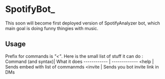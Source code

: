 # SpotifyBot_
This soon will become first deployed version of SpotifyAnalyzer bot, which main goal is doing funny thingies with music.
## Usage
Prefix for commands is _"<"_.
Here is the  small list of stuff it can do : 
Command (and syntax)| What it does
------------ | -------------
<help | Sends embed with list of commanmds
<invite | Sends you bot invite link in DMs
<search (string search_request) | Returns pretty embed, for artist/album/track info request.
<listen (int n) | Invokes async command, which lasts for (int n) minutes, and checks current users Spotify discord activity, returning you simple analyzis in embed (NOTE : Your spotify must be connected to discord)
<listen (int n, SocketUser user) | Overload, checks activity for custom @user.

